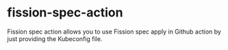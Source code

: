 # fission-spec-action

Fission spec action allows you to use Fission spec apply in Github action by just providing the Kubeconfig file.
